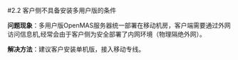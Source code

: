 #2.2 客户侧不具备安装多用户版的条件

**问题现象**：多用户版OpenMAS服务器统一部署在移动机房，客户端需要通过外网访问信息机,经常会由于客户侧为安全部署了内网环境（物理隔绝外网）。  

**解决方法**：建议客户安装单机版，接入移动专线。


	
	
	
	
	
	
	
	
	
	
	
	
	
	
	
	
	
